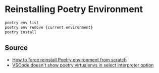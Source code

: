 # Reinstalling Poetry Environment

```bash
poetry env list
poetry env remove {current environment}
poetry install
```

## Source

- [How to force reinstall Poetry environment from scratch](http://stackoverflow.com/questions/70064449/how-to-force-reinstall-poetry-environment-from-scratch)
- [VSCode doesn't show poetry virtualenvs in select interpreter option](https://stackoverflow.com/questions/59882884/vscode-doesnt-show-poetry-virtualenvs-in-select-interpreter-option)
